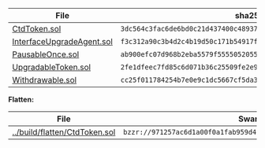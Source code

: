 File| sha256
---|---
<a href="CtdToken.sol">CtdToken.sol</a>|`3dc564c3fac6de6bd0c21d437400c489375dc5098353057c2e5ea74730d8f9ef`
<a href="InterfaceUpgradeAgent.sol">InterfaceUpgradeAgent.sol</a>|`f3c312a90c3b4d2c4b19d50c171b54917f083f8d0ae446206dd64233600627dc`
<a href="PausableOnce.sol">PausableOnce.sol</a>|`ab900efc07d968b2eba5579f555505205500b7156a5e8cd1622a7a7b42486d2b`
<a href="UpgradableToken.sol">UpgradableToken.sol</a>|`2fe1dfeec7fd85c6d071b36c25509fe2e94a3fc86c68640400b555eb3bb7235e`
<a href="Withdrawable.sol">Withdrawable.sol</a>|`cc25f011784254b7e0e9c1dc5667cf5da37ce06d1c1148299fd6ed70b97c37d5`

**Flatten:**

File|Swarm Source
---|---
<a href="../build/flatten/CtdToken.sol">../build/flatten/CtdToken.sol|`bzzr://971257ac6d1a00f0a1fab959d4564bbe517e87f0e12b66c4b9795e185e775185`</a>
